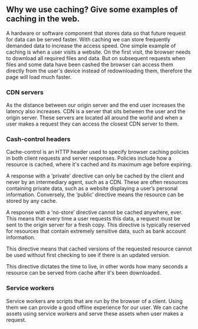 ## Why we use caching? Give some examples of caching in the web.

A hardware or software component that stores data so that future request for data can be served faster. With caching we can store frequently demanded data to increase the access speed. One simple example of caching is when a user visits a website. On the first visit, the browser needs to download all required files and data. But on subsequent requests when files and some data have been cashed the browser can access them directly from the user's device instead of redownloading them, therefore the page will load much faster.

### CDN servers

As the distance between our origin server and the end user increases the latency also increases. CDN is a server that sits between the user and the origin server. These servers are located all around the world and when a user makes a request they can access the closest CDN server to them.

### Cash-control headers

Cache-control is an HTTP header used to specify browser caching policies in both client requests and server responses. Policies include how a resource is cached, where it's cached and its maximum age before expiring.

A response with a ‘private’ directive can only be cached by the client and never by an intermediary agent, such as a CDN. These are often resources containing private data, such as a website displaying a user’s personal information. Conversely, the ‘public’ directive means the resource can be stored by any cache.

A response with a ‘no-store’ directive cannot be cached anywhere, ever. This means that every time a user requests this data, a request must be sent to the origin server for a fresh copy. This directive is typically reserved for resources that contain extremely sensitive data, such as bank account information.

This directive means that cached versions of the requested resource cannot be used without first checking to see if there is an updated version.

This directive dictates the time to live, in other words how many seconds a resource can be served from cache after it's been downloaded.

### Service workers

Service workers are scripts that are run by the browser of a client. Using them we can provide a good offline experience for our user. We can cache assets using service workers and serve these assets when user makes a request.
